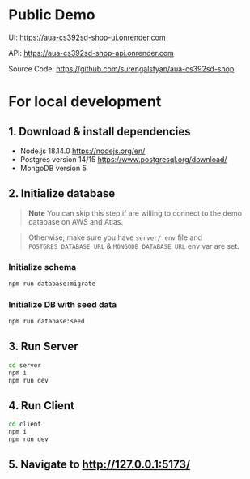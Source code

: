 
# Public Demo 

UI: https://aua-cs392sd-shop-ui.onrender.com

API: https://aua-cs392sd-shop-api.onrender.com

Source Code: https://github.com/surengalstyan/aua-cs392sd-shop


# For local development

## 1. Download & install dependencies

- Node.js 18.14.0 https://nodejs.org/en/
- Postgres version 14/15 https://www.postgresql.org/download/
- MongoDB version 5

## 2. Initialize database

> **Note**
> You can skip this step if are willing to connect to the demo database on AWS and Atlas.

> Otherwise, make sure you have `server/.env` file and `POSTGRES_DATABASE_URL` & `MONGODB_DATABASE_URL` env var are set.

### Initialize schema

```sh
npm run database:migrate
```

### Initialize DB with seed data

```sh
npm run database:seed
```

## 3. Run Server

```sh
cd server
npm i
npm run dev
```

## 4. Run Client

```sh
cd client
npm i
npm run dev
```

## 5. Navigate to http://127.0.0.1:5173/
